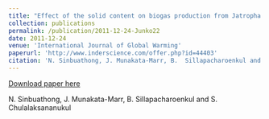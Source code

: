 ```yaml
---
title: "Effect of the solid content on biogas production from Jatropha curcas seed cake"
collection: publications
permalink: /publication/2011-12-24-Junko22
date: 2011-12-24
venue: 'International Journal of Global Warming'
paperurl: 'http://www.inderscience.com/offer.php?id=44403'
citation: 'N. Sinbuathong, J. Munakata-Marr, B.  Sillapacharoenkul and S. Chulalaksananukul'
---
```


<a href='http://www.inderscience.com/offer.php?id=44403'>Download paper here</a>

 N. Sinbuathong, J. Munakata-Marr, B.  Sillapacharoenkul and S. Chulalaksananukul
